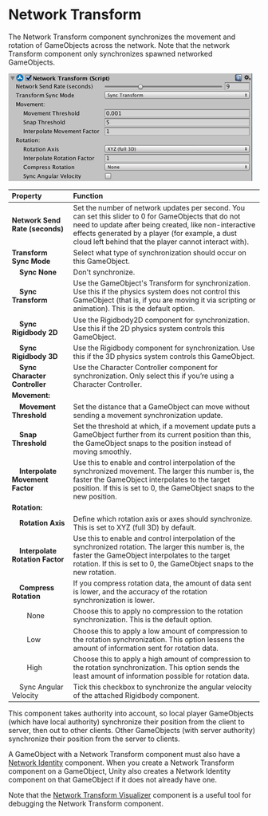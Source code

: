 # Network Transform

The Network Transform component synchronizes the movement and rotation of GameObjects across the network. Note that the network Transform component only synchronizes spawned networked GameObjects. 

![The Network Transform component](../uploads/Main/NetworkTransform.png)

|**Property**|**Function**|
|:---|:---|
|**Network Send Rate (seconds)**|Set the number of network updates per second. You can set this slider to 0 for GameObjects that do not need to update after being created, like non-interactive effects generated by a player (for example, a dust cloud left behind that the player cannot interact with).|
|**Transform Sync Mode**|Select what type of synchronization should occur on this GameObject.|
|**&nbsp;&nbsp;&nbsp;&nbsp;Sync None**|Don't synchronize.|
|**&nbsp;&nbsp;&nbsp;&nbsp;Sync Transform**|Use the GameObject's Transform for synchronization. Use this if the physics system does not control this GameObject (that is, if you are moving it via scripting or animation). This is the default option.|
|**&nbsp;&nbsp;&nbsp;&nbsp;Sync Rigidbody 2D**|Use the Rigidbody2D component for synchronization. Use this if the 2D physics system controls this GameObject.|
|**&nbsp;&nbsp;&nbsp;&nbsp;Sync Rigidbody 3D**|Use the Rigidbody component for synchronization. Use this if the 3D physics system controls this GameObject.|
|**&nbsp;&nbsp;&nbsp;&nbsp;Sync Character Controller**|Use the Character Controller component for synchronization. Only select this if you’re using a Character Controller.|
|**Movement:**||
|**&nbsp;&nbsp;&nbsp;&nbsp;Movement Threshold**|Set the distance that a GameObject can move without sending a movement synchronization update.|
|**&nbsp;&nbsp;&nbsp;&nbsp;Snap Threshold**|Set the threshold at which, if a movement update puts a GameObject further from its current position than this, the GameObject snaps to the position instead of moving smoothly.|
|**&nbsp;&nbsp;&nbsp;&nbsp;Interpolate Movement Factor**|Use this to enable and control interpolation of the synchronized movement. The larger this number is, the faster the GameObject interpolates to the target position. If this is set to 0, the GameObject snaps to the new position.|
|**Rotation:**||
|**&nbsp;&nbsp;&nbsp;&nbsp;Rotation Axis**|Define which rotation axis or axes should synchronize. This is set to XYZ (full 3D) by default.|
|**&nbsp;&nbsp;&nbsp;&nbsp;Interpolate Rotation Factor**|Use this to enable and control interpolation of the synchronized rotation. The larger this number is, the faster the GameObject interpolates to the target rotation. If this is set to 0, the GameObject snaps to the new rotation.|
|**&nbsp;&nbsp;&nbsp;&nbsp;Compress Rotation**|If you compress rotation data, the amount of data sent is lower, and the accuracy of the rotation synchronization is lower.|
|&nbsp;&nbsp;&nbsp;&nbsp;&nbsp;&nbsp;&nbsp;&nbsp;None|Choose this to apply no compression to the rotation synchronization. This is the default option.|
|&nbsp;&nbsp;&nbsp;&nbsp;&nbsp;&nbsp;&nbsp;&nbsp;Low|Choose this to apply a low amount of compression to the rotation synchronization. This option lessens the amount of information sent for rotation data.|
|&nbsp;&nbsp;&nbsp;&nbsp;&nbsp;&nbsp;&nbsp;&nbsp;High|Choose this to apply a high amount of compression to the rotation synchronization. This option sends the least amount of information possible for rotation data.|
|&nbsp;&nbsp;&nbsp;&nbsp;Sync Angular Velocity|Tick this checkbox to synchronize the angular velocity of the attached Rigidbody component.|

This component takes authority into account, so local player GameObjects (which have local authority) synchronize their position from the client to server, then out to other clients. Other GameObjects (with server authority) synchronize their position from the server to clients.

A GameObject with a Network Transform component must also have a [Network Identity](https://docs.unity3d.com/Manual/class-NetworkIdentity.html) component. When you create a Network Transform component on a GameObject, Unity also creates a Network Identity component on that GameObject if it does not already have one.

Note that the [Network Transform Visualizer](https://docs.unity3d.com/Manual/class-NetworkTransformVisualizer.html) component is a useful tool for debugging the Network Transform component.